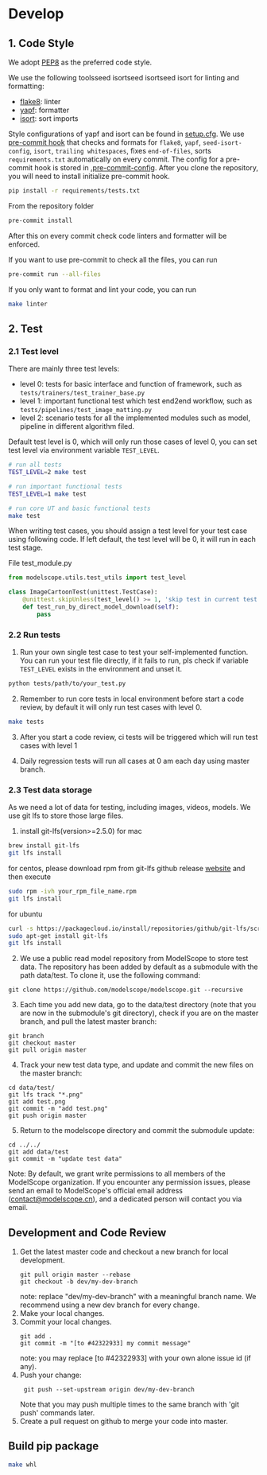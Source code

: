 # Develop

## 1. Code Style
We adopt [PEP8](https://www.python.org/dev/peps/pep-0008/) as the preferred code style.

We use the following toolsseed isortseed isortseed isort for linting and formatting:
- [flake8](http://flake8.pycqa.org/en/latest/): linter
- [yapf](https://github.com/google/yapf): formatter
- [isort](https://github.com/timothycrosley/isort): sort imports

Style configurations of yapf and isort can be found in [setup.cfg](../../setup.cfg).
We use [pre-commit hook](https://pre-commit.com/) that checks and formats for `flake8`, `yapf`, `seed-isort-config`, `isort`, `trailing whitespaces`,
fixes `end-of-files`, sorts `requirements.txt` automatically on every commit.
The config for a pre-commit hook is stored in [.pre-commit-config](../../.pre-commit-config.yaml).
After you clone the repository, you will need to install initialize pre-commit hook.
```bash
pip install -r requirements/tests.txt
```
From the repository folder
```bash
pre-commit install
```

After this on every commit check code linters and formatter will be enforced.

If you want to use pre-commit to check all the files, you can run
```bash
pre-commit run --all-files
```

If you only want to format and lint your code, you can run
```bash
make linter
```

## 2. Test

### 2.1 Test level

There are mainly three test levels:

* level 0: tests for basic interface and function of framework, such as `tests/trainers/test_trainer_base.py`
* level 1: important functional test which test end2end workflow, such as `tests/pipelines/test_image_matting.py`
* level 2: scenario tests for all the implemented modules such as model, pipeline in different algorithm filed.

Default test level is 0, which will only run those cases of level 0, you can set test level
via environment variable `TEST_LEVEL`.


```bash
# run all tests
TEST_LEVEL=2 make test

# run important functional tests
TEST_LEVEL=1 make test

# run core UT and basic functional tests
make test
```

When writing test cases, you should assign a test level for your test case using
following code. If left default, the test level will be 0, it will run in each
test stage.

File test_module.py
```python
from modelscope.utils.test_utils import test_level

class ImageCartoonTest(unittest.TestCase):
    @unittest.skipUnless(test_level() >= 1, 'skip test in current test level')
    def test_run_by_direct_model_download(self):
        pass
```

### 2.2 Run tests

1. Run your own single test case to test your self-implemented function. You can run your
test file directly, if it fails to run, pls check if variable `TEST_LEVEL`
exists in the environment and unset it.
```bash
python tests/path/to/your_test.py
```

2. Remember to run core tests in local environment before start a code review, by default it will
only run test cases with level 0.
```bash
make tests
```

3. After you start a code review, ci tests will be triggered which will run test cases with level 1

4. Daily regression tests will run all cases at 0 am each day using master branch.

### 2.3 Test data storage

As we need a lot of data for testing, including images, videos, models. We use git lfs
to store those large files.

1. install git-lfs(version>=2.5.0)
for mac
```bash
brew install git-lfs
git lfs install
```

for centos, please download rpm from git-lfs github release [website](https://github.com/git-lfs/git-lfs/releases/tag/v3.2.0)
and then execute
```bash
sudo rpm -ivh your_rpm_file_name.rpm
git lfs install
```

for ubuntu
```bash
curl -s https://packagecloud.io/install/repositories/github/git-lfs/script.deb.sh | sudo bash
sudo apt-get install git-lfs
git lfs install
```

2. We use a public read model repository from ModelScope to store test data. The repository has been added by default as a submodule with the path data/test. To clone it, use the following command:
```shell
git clone https://github.com/modelscope/modelscope.git --recursive
```

3. Each time you add new data, go to the data/test directory (note that you are now in the submodule's git directory), check if you are on the master branch, and pull the latest master branch:
```shell
git branch
git checkout master
git pull origin master
```

4. Track your new test data type, and update and commit the new files on the master branch:
```shell
cd data/test/
git lfs track "*.png"
git add test.png
git commit -m "add test.png"
git push origin master
```

5. Return to the modelscope directory and commit the submodule update:
```shell
cd ../../
git add data/test
git commit -m "update test data"
```

Note: By default, we grant write permissions to all members of the ModelScope organization. If you encounter any permission issues, please send an email to ModelScope's official email address ([contact@modelscope.cn](contact@modelscope.cn)), and a dedicated person will contact you via email.




## Development and Code Review
1. Get the latest master code and checkout a new branch for local development.
    ```shell
    git pull origin master --rebase
    git checkout -b dev/my-dev-branch
    ```
   note: replace "dev/my-dev-branch" with a meaningful branch name. We recommend using a new dev branch for every change.
2. Make your local changes.
3. Commit your local changes.
    ```shell
    git add .
    git commit -m "[to #42322933] my commit message"
    ```
   note: you may replace [to #42322933]  with your own alone issue id (if any).
4. Push your change:
   ```shell
    git push --set-upstream origin dev/my-dev-branch
    ```
   Note that you may push multiple times to the same branch with 'git push' commands later.
5. Create a pull request on github to merge your code into master.

## Build pip package
```bash
make whl
```
